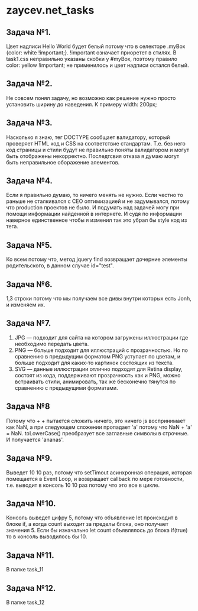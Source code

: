 # zaycev.net_tasks

## Задача №1.

Цвет надписи Hello World будет белый потому что в селекторе .myBox {color: white !important;}. !important означает приоретет в стилях. В task1.css неправильно указаны скобки у #myBox, поэтому правило color: yellow !important; не применилось и цвет надписи остался белый.

## Задача №2.

Не совсем понял задачу, но возможно как решение нужно просто установить ширину до наведения. К примеру width: 200px;

## Задача №3.

Насколько я знаю, тег DOCTYPE сообщает валидатору, который проверяет HTML код и CSS на соответствие стандартам. Т.е. без него код страницы и стили будут не правильно поняты валидатором и могут быть отображены некорректно.
Последтсвия отказа я думаю могут быть неправильное оборажение элементов.

## Задача №4.

Если я правильно думаю, то ничего менять не нужно. Если честно то раньше не сталкивался с СЕО оптимизацией и не задумывался, потому что production проектов не было. И подумать над задачей могу при помощи информации найденной в интернете. И судя по информации наверное единственное чтобы я изменил так это убрал бы style код из тега.

## Задача №5.

Ко всем потому что, метод jquery find возвращает дочерние элементы родительского, в данном случае id="test".

## Задача №6.

1,3 строки потому что мы получаем все дивы внутри которых есть Jonh, и изменяем их.

## Задача №7.

1) JPG — подходит для сайта на котором загружены иллюстрации где необходимо передать цвета. 
2) PNG — больше подходит для иллюстраций с прозрачностью. Но по сравнению в предыдущим форматом PNG уступает по цветам, и больше подходит для каких-то картинок состоящих из текста.
3) SVG — данные иллюстрации отлично подходят для Retina display, состоят из кода, поддерживают прозрачность как и PNG, можно встраивать стили, анимировать, так же бесконечно тянутся по сравнению с предыдущими форматами.

## Задача №8
 
Потому что + + пытается сложить ничего, это ничего js воспринимает как NaN, а при следующем сложении пропадает 'a' потому что NaN + 'a' = NaN. toLowerCase() преобразует все заглавные символы в строчные. И получается 'ananas'.

## Задача №9.

Выведет 10 10 раз, потому что setTimout асинхронная операция, которая помещается в Event Loop, и возвращает callback по мере готовности, т.е. выводит в консоль 10 10 раз потому что это все в цикле.

## Задача №10.

Консоль выведет цифру 5, потому что объявление let происходит в блоке if, а когда count выходит за пределы блока, оно получает значения 5. Если бы изначально let count объявлялось до блока if(true) то в консоль выводилось бы 10.

## Задача №11.

В папке task_11

## Задача №12.

В папке task_12

